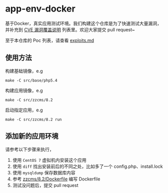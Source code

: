 # app-env-docker

基于Docker，真实应用测试环境。我们构建这个仓库是为了快速测试大量漏洞，并补充到 [CVE 漏洞覆盖说明](https://rasp.baidu.com/doc/usage/cve.html) 列表里。欢迎大家提交 pull request~

至于本仓库的 Poc 列表，请查看 [exploits.md](exploits.md)

## 使用方法

构建基础镜像，e.g

```
make -C src/base/php5.4
```

构建应用镜像，e.g

```
make -C src/zzcms/8.2
```

启动指定应用，e.g

```
make -C src/zzcms/8.2 run
```

## 添加新的应用环境

请参考以下步骤来执行，

1. 使用 `CentOS 7` 虚拟机内安装这个应用
2. 使用 `diff` 找出安装前后的不同之处，比如多了一个 config.php、install.lock
3. 使用 `mysqldump` 保存数据库内容
4. 参考 [zzcms/8.2/Dockerfile](zzcms/8.2/Dockerfile) 编写 Dockerfile
5. 测试没问题后，提交 pull request

